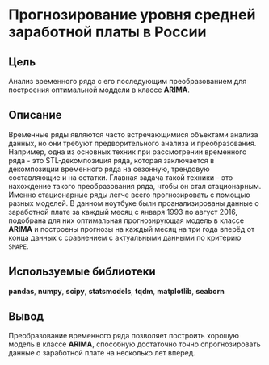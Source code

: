 # Прогнозирование уровня средней заработной платы в России
## Цель
Анализ временного ряда с его последующим преобразованием для построения оптимальной моддели в классе __ARIMA__.
## Описание
Временные ряды являются часто встречающимися объектами анализа данных, но они требуют предворительного анализа и преобразования. Например, одна из основных техник при рассмотрении временного ряда - это STL-декомпозиция ряда, которая заключается в декомпозиции временного ряда на сезонную, трендовую составляющие и на остатки. Главная задача такой техники - это нахождение такого преобразования ряда, чтобы он стал стационарным. Именно стационарные ряды легче всего прогнозировать с помощью разных моделей.
В данном ноутбуке были проанализированы данные о заработной плате за каждый месяц с января 1993 по август 2016, подобрана для них оптимальная прогнозирующая модель в классе __ARIMA__ и построены прогнозы на каждый месяц на три года вперёд от конца данных с сравнением с актуальными данными по критерию `SMAPE`.
## Используемые библиотеки
__pandas__, __numpy__, __scipy__, __statsmodels__, __tqdm__, __matplotlib__, __seaborn__
## Вывод
Преобразование временного ряда позволяет построить хорошую модель в классе __ARIMA__, способную достаточно точно спрогнозировать данные о заработной плате
на несколько лет вперед.